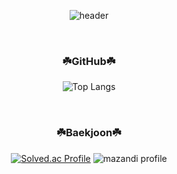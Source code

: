 <div align=center>
  
![header](https://capsule-render.vercel.app/api?type=waving&color=94D03A&height=215&section=header&text=SEN-A-CHIHIRO&fontSize=60&fontAlignY=45&fontColor=FFFFFF)

<br>
<h3>☘️GitHub☘️</h3>

![Top Langs](https://github-readme-stats.vercel.app/api/top-langs/?username=Sena-Han&layout=compact)

<br>
<h3>☘️Baekjoon☘️</h3>
  
[![Solved.ac Profile](http://mazassumnida.wtf/api/v2/generate_badge?boj=5_22hz)](https://solved.ac/5_22hz/)
![mazandi profile](http://mazandi.herokuapp.com/api?handle=5_22hz&theme=warm)

</div>
